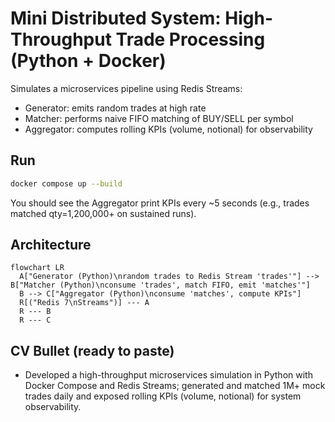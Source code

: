 # Mini Distributed System: High-Throughput Trade Processing (Python + Docker)

Simulates a microservices pipeline using Redis Streams:
- Generator: emits random trades at high rate
- Matcher: performs naive FIFO matching of BUY/SELL per symbol
- Aggregator: computes rolling KPIs (volume, notional) for observability

## Run
```bash
docker compose up --build
```

You should see the Aggregator print KPIs every ~5 seconds (e.g., trades matched qty=1,200,000+ on sustained runs).

## Architecture

```mermaid
flowchart LR
  A["Generator (Python)\nrandom trades to Redis Stream 'trades'"] --> B["Matcher (Python)\nconsume 'trades', match FIFO, emit 'matches'"]
  B --> C["Aggregator (Python)\nconsume 'matches', compute KPIs"]
  R[("Redis 7\nStreams")] --- A
  R --- B
  R --- C
```

## CV Bullet (ready to paste)
- Developed a high-throughput microservices simulation in Python with Docker Compose and Redis Streams; generated and matched 1M+ mock trades daily and exposed rolling KPIs (volume, notional) for system observability.
